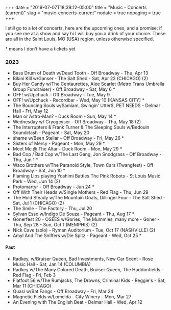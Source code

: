 +++
date = "2019-07-07T18:39:12-05:00"
title = "Music - Concerts (current)"
slug = "music-concerts-current"
nodate = true
nopaging = true
+++

I still go to a lot of concerts, here are the upcoming ones, and a promise: if you see me at a show and say hi I will buy you a drink of your choice. These are all in the Saint Louis, MO (USA) region, unless otherwise specified. 

\* means I don't have a tickets yet

### 2023

* Bass Drum of Death w/Dead Tooth - Off Broadway - Thu, Apr 13
* Bikini Kill w/Ganser - The Salt Shed - Sat, Apr 22 (CHICAGO) (2)
* Buy Her Candy w/The Centaurettes, Alee Scarlet (Metro Trans Umbrella Group Fundraiser) - Off Broadway - Sat, May 6 *
* OFF! w/Upchuck - Off Broadway - Tue, May 9
* OFF! w/Upchuck - Recordbar - Wed, May 10 (KANSAS CITY) *
* The Bouncing Souls w/Samiam, Swingin' Utter$, PET NEEDS - Delmar Hall - Fri, May 12 
* Man or Astro-Man? - Duck Room - Sun, May 14 *
* Wednesday w/ Cryogeyser - Off Broadway - Thu, May 18 (2)
* The Interrupters & Frank Turner & The Sleeping Souls w/Bedouin Soundclash - Pageant - Sat, May 20 
* shame w/Been Stellar - Off Broadway - Fri, May 26 *
* Sisters of Mercy - Pageant - Mon, May 29 *
* Meet Me @ The Altar - Duck Room - Mon, May 29 *
* Bad Cop / Bad Cop w/The Last Gang, Jon Snodgrass - Off Broadway - Thu, Jun 1 *
* Waco Brothers w/The Paranoid Style, Town Cars (Twangfest) - Off Broadway - Sat, Jun 10 *
* Flaming Lips playing Yoshimi Battles The Pink Robots - St Louis Music Park - Wed, Jun 14 (2)
* Protomartyr - Off Broadway - Jun 24 *
* Off With Their Heads w/Single Mothers - Red Flag - Thu, Jun 29
* The Hold Steady w/The Mountain Goats, Dillinger Four - The Salt Shed - Sat, Jul 1 (CHICAGO) (2) 
* The Smile - The Factory - Thu, Jul 20
* Sylvan Esso w/Indigo De Souza - Pageant - Thu, Aug 17 * 
* Gonerfest 20 - OSEES w/Gories, The Mummies, many more - Goner - Thu, Sep 28 - Sun, Oct 1 (MEMPHIS) (2)
* Nick Cave (solo) - Ryman Auditorium - Tue, Oct 17 (NASHVILLE) (2)
* Amyl And The Sniffers w/Die Spitz - Pageant - Wed, Oct 25 *

#### Past

* Radkey, w/Bruiser Queen, Bad Investments, New Car Scent - Rose Music Hall - Sat, Jan 14 (COLUMBIA)
* Radkey w/The Many Colored Death, Bruiser Queen, The Haddonfields - Red Flag - Fri, Feb 3
* Flatfoot 56 w/The Rumjacks, The Drowns, Criminal Kids - Reggie's - Sat, Mar 11 (CHICAGO)
* Quasi w/Bat Fangs - Off Broadway - Fri, Mar 24
* Magnetic Fields w/Lomelda - City Winery - Mon, Mar 27
* An Evening with The English Beat - Delmar Hall - Wed, Apr 12
